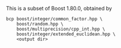 This is a subset of Boost 1.80.0, obtained by
```
bcp boost/integer/common_factor.hpp \
    boost/random.hpp \
    boost/multiprecision/cpp_int.hpp \
    boost/integer/extended_euclidean.hpp \
    <output dir>
```